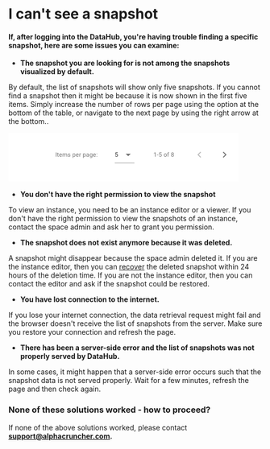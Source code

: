 # I can't see a snapshot

#### If, after logging into the DataHub, you're having trouble finding a specific snapshot, here are some issues you can examine:

* **The snapshot you are looking for is not among the snapshots visualized by default.**

By default, the list of snapshots will show only five snapshots. If you cannot find a snapshot then it might be because it is now shown in the first five items. Simply increase the number of rows per page using the option at the bottom of the table, or navigate to the next page by using the right arrow at the bottom..

![](../../.gitbook/assets/screen-shot-2019-07-16-at-1.18.45-pm-2.png)

* **You don't have the right permission to view the snapshot**

To view an instance, you need to be an instance editor or a viewer. If you don't have the right permission to view the snapshots of an instance, contact the space admin and ask her to grant you permission.

* **The snapshot does not exist anymore because it was deleted.**

A snapshot might disappear because the space admin deleted it. If you are the instance editor, then you can [recover](accidental-data-loss/deleted-a-snapshot-by-mistake.md) the deleted snapshot within 24 hours of the deletion time. If you are not the instance editor, then you can contact the editor and ask if the snapshot could be restored.

* **You have lost connection to the internet.**

If you lose your internet connection, the data retrieval request might fail and the browser doesn't receive the list of snapshots from the server. Make sure you restore your connection and refresh the page.

* **There has been a server-side error and the list of snapshots was not properly served by DataHub.**

In some cases, it might happen that a server-side error occurs such that the snapshot data is not served properly. Wait for a few minutes, refresh the page and then check again.  


### None of these solutions worked - how to proceed?

If none of the above solutions worked, please contact **support@alphacruncher.com.**

